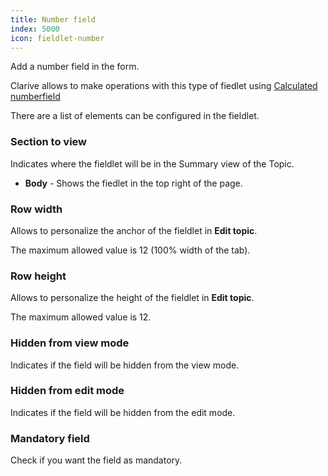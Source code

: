 ```yaml
---
title: Number field
index: 5000
icon: fieldlet-number
---
```


Add a number field in the form.

Clarive allows to make operations with this type of fiedlet using [Calculated
numberfield](/ee/palette/fieldlets/calculated-numberfield)

There are a list of elements can be configured in the fieldlet.

### Section to view

Indicates where the fieldlet will be in the Summary view of the Topic.

- **Body** - Shows the fiedlet in the top right of the page.

### Row width

Allows to personalize the anchor of the fieldlet in **Edit topic**.

The maximum allowed value is 12 (100% width of the tab).

### Row height

Allows to personalize the height of the fieldlet in **Edit topic**.

The maximum allowed value is 12.

### Hidden from view mode

Indicates if the field will be hidden from the view mode.

### Hidden from edit mode

Indicates if the field will be hidden from the edit mode.

### Mandatory field

Check if you want the field as mandatory.
